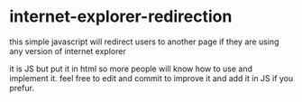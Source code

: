 # internet-explorer-redirection
this simple javascript will redirect users to another page if they are using any version of internet explorer

it is JS but put it in html so more people will know how to use and implement it. feel free to edit and commit to improve it and add it in JS if you prefur.
